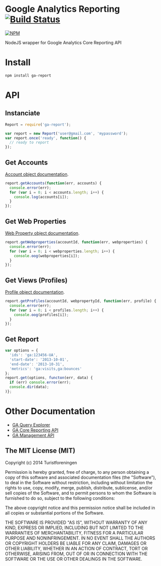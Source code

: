 Google Analytics Reporting [![Build Status](https://drone.io/github.com/Turistforeningen/node-ga-report/status.png)](https://drone.io/github.com/Turistforeningen/node-ga-report/latest)
==========================

[![NPM](https://nodei.co/npm/ga-report.png)](https://nodei.co/npm/ga-report/)

NodeJS wrapper for Google Analytics Core Reporting API

# Install

```bash
npm install ga-report
```

# API

## Instanciate

```javascript
Report = require('ga-report');

var report = new Report('user@gmail.com', 'mypassword');
var report.once('ready', function() {
  // ready to report
});
```

## Get Accounts

[Account object documentation](https://developers.google.com/analytics/devguides/config/mgmt/v3/mgmtReference/management/accounts).

```javascript
report.getAccounts(function(err, accounts) {
  console.error(err);
  for (var i = 0; i < accounts.length; i++) {
    console.log(accounts[i]);
  }
});
```

## Get Web Properties

[Web Property object documentation](https://developers.google.com/analytics/devguides/config/mgmt/v3/mgmtReference/management/webproperties).

```javascript
report.getWebproperties(accountId, function(err, webproperties) {
  console.error(err);
  for (var i = 0; i < webproperties.length; i++) {
    console.oog(webproperties[i]);
  }
});
```

## Get Views (Profiles)

[Profile object documentation](https://developers.google.com/analytics/devguides/config/mgmt/v3/mgmtReference/management/profiles).

```javascript
report.getProfiles(accountId, webpropertyId, function(err, profile) {
  console.error(err);
  for (var i = 0; i < profiles.length; i++) {
    console.oog(profiles[i]);
  }
});
```

## Get Report

```javascript
var options = {
  'ids': 'ga:123456-UA',
  'start-date': '2013-10-01',
  'end-date': '2013-10-31',
  'metrics': 'ga:visits,ga:bounces'
};
report.get(options, functon(err, data) {
  if (err) console.error(err);
  console.dir(data);
)};
```

# Other Documentation

 * [GA Query Explorer](http://ga-dev-tools.appspot.com/explorer/)
 * [GA Core Reporting API](https://developers.google.com/analytics/devguides/reporting/core/v3/reference)
 * [GA Management API](https://developers.google.com/analytics/devguides/config/mgmt/v3/mgmtReference/)


## The MIT License (MIT)

Copyright (c) 2014 Turistforeningen

Permission is hereby granted, free of charge, to any person obtaining a copy of
this software and associated documentation files (the "Software"), to deal in
the Software without restriction, including without limitation the rights to
use, copy, modify, merge, publish, distribute, sublicense, and/or sell copies of
the Software, and to permit persons to whom the Software is furnished to do so,
subject to the following conditions:

The above copyright notice and this permission notice shall be included in all
copies or substantial portions of the Software.

THE SOFTWARE IS PROVIDED "AS IS", WITHOUT WARRANTY OF ANY KIND, EXPRESS OR
IMPLIED, INCLUDING BUT NOT LIMITED TO THE WARRANTIES OF MERCHANTABILITY, FITNESS
FOR A PARTICULAR PURPOSE AND NONINFRINGEMENT. IN NO EVENT SHALL THE AUTHORS OR
COPYRIGHT HOLDERS BE LIABLE FOR ANY CLAIM, DAMAGES OR OTHER LIABILITY, WHETHER
IN AN ACTION OF CONTRACT, TORT OR OTHERWISE, ARISING FROM, OUT OF OR IN
CONNECTION WITH THE SOFTWARE OR THE USE OR OTHER DEALINGS IN THE SOFTWARE.

